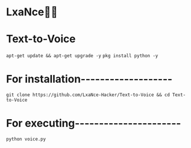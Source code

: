 # LxaNce👸🤴
# Text-to-Voice

```apt-get update && apt-get upgrade -y```
```pkg install python -y```
# For installation-------------------
```git clone https://github.com/LxaNce-Hacker/Text-to-Voice && cd Text-to-Voice```
# For executing----------------------
```python voice.py```
